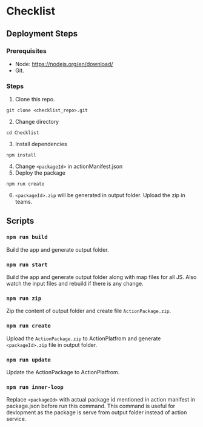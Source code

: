 # Checklist

## Deployment Steps

### Prerequisites
- Node: https://nodejs.org/en/download/
- Git.

### Steps
1. Clone this repo.
```
git clone <checklist_repo>.git
```
2. Change directory
```
cd Checklist
```
3. Install dependencies
```
npm install
```
4. Change `<packageId>` in actionManifest.json
5. Deploy the package 
```
npm run create
```
6. `<packageId>.zip` will be generated in output folder. Upload the zip in teams.

## Scripts

### ```npm run build```
Build the app and generate output folder.

### ```npm run start```
Build the app and generate output folder along with map files for all JS. Also watch the input files and rebuild if there is any change.

### ```npm run zip```
Zip the content of output folder and create file `ActionPackage.zip`.

### ```npm run create```
Upload the `ActionPackage.zip` to ActionPlatfrom and generate `<packageId>.zip` file in output folder.

### ```npm run update```
Update the ActionPackage to ActionPlatfrom.

### ```npm run inner-loop```
Replace `<packageId>` with actual package id mentioned in action manifest in package.json before run this command. This command is useful for devlopment as the package is serve from output folder instead of action service.
